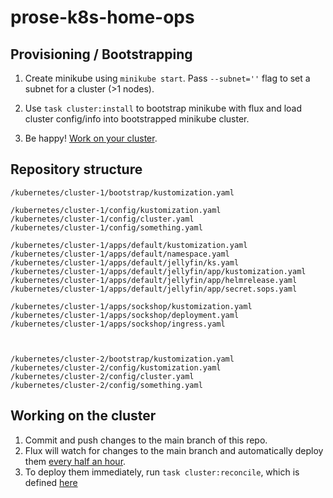 # prose-k8s-home-ops

## Provisioning / Bootstrapping

1. Create minikube using `minikube start`.
   Pass `--subnet=''` flag to set a subnet for a cluster (>1 nodes).

2. Use `task cluster:install` to bootstrap minikube with flux and load cluster config/info into bootstrapped minikube cluster.

3. Be happy! [Work on your cluster](#working-on-the-cluster).

## Repository structure

```
/kubernetes/cluster-1/bootstrap/kustomization.yaml

/kubernetes/cluster-1/config/kustomization.yaml
/kubernetes/cluster-1/config/cluster.yaml
/kubernetes/cluster-1/config/something.yaml

/kubernetes/cluster-1/apps/default/kustomization.yaml
/kubernetes/cluster-1/apps/default/namespace.yaml
/kubernetes/cluster-1/apps/default/jellyfin/ks.yaml
/kubernetes/cluster-1/apps/default/jellyfin/app/kustomization.yaml
/kubernetes/cluster-1/apps/default/jellyfin/app/helmrelease.yaml
/kubernetes/cluster-1/apps/default/jellyfin/app/secret.sops.yaml

/kubernetes/cluster-1/apps/sockshop/kustomization.yaml
/kubernetes/cluster-1/apps/sockshop/deployment.yaml
/kubernetes/cluster-1/apps/sockshop/ingress.yaml



/kubernetes/cluster-2/bootstrap/kustomization.yaml
/kubernetes/cluster-2/config/kustomization.yaml
/kubernetes/cluster-2/config/cluster.yaml
/kubernetes/cluster-2/config/something.yaml
```

## Working on the cluster
1. Commit and push changes to the main branch of this repo.
2. Flux will watch for changes to the main branch and automatically deploy them [every half an hour](./kubernetes/cluster-1/flux/config/cluster.yaml#L8).
3. To deploy them immediately, run `task cluster:reconcile`, which is defined [here](./.taskfiles/cluster/tasks.yml#L19)

